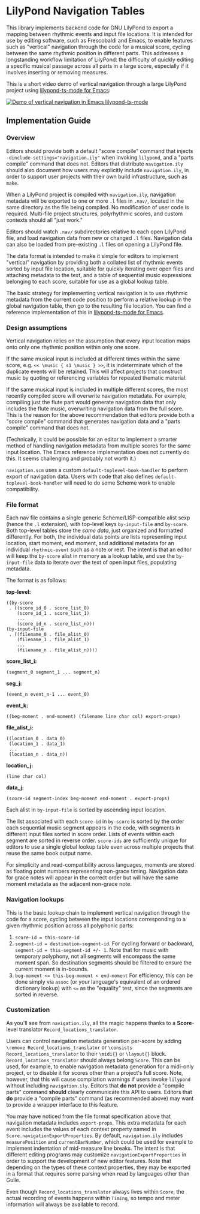 # LilyPond Navigation Tables

This library implements backend code for GNU LilyPond to export a mapping between rhythmic events and input file locations. It is intended for use by editing software, such as Frescobaldi and Emacs, to enable features such as "vertical" navigation through the code for a musical score, cycling between the same rhythmic position in different parts. This addresses a longstanding  workflow limitation of LilyPond: the difficulty of quickly editing a specific musical passage across all parts in a large score, especially if it involves inserting or removing measures.

This is a short video demo of vertical navigation through a large LilyPond project using [lilypond-ts-mode for Emacs](https://github.com/shevvek/lilypond-ts-mode):

[![Demo of vertical navigation in Emacs lilypond-ts-mode](https://img.youtube.com/vi/IFtCpMpOM1o/0.jpg)](https://www.youtube.com/watch?v=IFtCpMpOM1o)


## Implementation Guide

### Overview

Editors should provide both a default "score compile" command that injects `-dinclude-settings="navigation.ily"` when invoking `lilypond`, and a "parts compile" command that does not. Editors that distribute `navigation.ily` should also document how users may explicitly include `navigation.ily`, in order to support user projects with their own build infrastructure, such as `make`.

When a LilyPond project is compiled with `navigation.ily`, navigation metadata will be exported to one or more `.l` files in `.nav/`, located in the same directory as the file being compiled. No modification of user code is required. Multi-file project structures, polyrhythmic scores, and custom contexts should all "just work."

Editors should watch `.nav/` subdirectories relative to each open LilyPond file, and load navigation data from new or changed `.l` files. Navigation data can also be loaded from pre-existing `.l` files on opening a LilyPond file.

The data format is intended to make it simple for editors to implement "vertical" navigation by providing both a collated list of rhythmic events sorted by input file location, suitable for quickly iterating over open files and attaching metadata to the text, and a table of sequential music expressions belonging to each score, suitable for use as a global lookup table.

The basic strategy for implementing vertical navigation is to use rhythmic metadata from the current code position to perform a relative lookup in the global navigation table, then go to the resulting file location. You can find a reference implementation of this in [lilypond-ts-mode for Emacs](https://github.com/shevvek/lilypond-ts-mode).

### Design assumptions

Vertical navigation relies on the assumption that every input location maps onto only one rhythmic position within only one score.

If the same musical input is included at different times within the same score, e.g. `<< \music { s1 \music } >>`, it is indeterminate which of the duplicate events will be retained. This will affect projects that construct music by quoting or referencing variables for repeated thematic material.

If the same musical input is included in multiple different scores, the most recently compiled score will overwrite navigation metadata. For example, compiling just the flute part would generate navigation data that only includes the flute music, overwriting navigation data from the full score. This is the reason for the above recommendation that editors provide both a "score compile" command that generates navigation data and a "parts compile" command that does not.

(Technically, it could be possible for an editor to implement a smarter method of handling navigation metadata from multiple scores for the same input location. The Emacs reference implementation does not currently do this. It seems challenging and probably not worth it.)

`navigation.scm` uses a custom `default-toplevel-book-handler` to perform export of navigation data. Users with code that also defines `default-toplevel-book-handler` will need to do some Scheme work to enable compatibility.

### File format

Each nav file contains a single generic Scheme/LISP-compatible alist sexp (hence the `.l` extension), with top-level keys `by-input-file` and `by-score`. Both top-level tables store the *same data*, just organized and formatted differently. For both, the individual data points are lists representing input location, start moment, end moment, and additional metadata for an individual `rhythmic-event` such as a note or rest. The intent is that an editor will keep the `by-score` alist in memory as a lookup table, and use the `by-input-file` data to iterate over the text of open input files, populating metadata.

The format is as follows:

**top-level:**
```
((by-score
 . ((score_id_0 . score_list_0)
    (score_id_1 . score_list_1)
    ...
    (score_id_n . score_list_n)))
(by-input-file
 . ((filename_0 . file_alist_0)
    (filename_1 . file_alist_1)
    ...
    (filename_n . file_alist_n))))
```
**score_list_i:**
```
(segment_0 segment_1 ... segment_n)
```

**seg_j:**
```
(event_n event_n-1 ... event_0)
```

**event_k:**
```
((beg-moment . end-moment) (filename line char col) export-props)
```

**file_alist_i:**
```
((location_0 . data_0)
 (location_1 . data_1)
 ...
 (location_n . data_n))
```

**location_j:**
```
(line char col)
```

**data_j:**
```
(score-id segment-index beg-moment end-moment . export-props)
```

Each alist in `by-input-file` is sorted by ascending input location.

The list associated with each `score-id` in `by-score` is sorted by the order each sequential music segment appears in the code, with segments in different input files sorted in score order. Lists of events within each segment are sorted in reverse order. `score-ids` are sufficiently unique for editors to use a single global lookup table even across multiple projects that reuse the same book output name.

For simplicity and read-compatibility across languages, moments are stored as floating point numbers representing non-grace timing. Navigation data for grace notes will appear in the correct order but will have the same moment metadata as the adjacent non-grace note.

### Navigation lookups

This is the basic lookup chain to implement vertical navigation through the code for a score, cycling between the input locations corresponding to a given rhythmic position across all polyphonic parts:
1. `score-id = this-score-id`
2. `segment-id = destination-segment-id`. For cycling forward or backward, `segment-id = this-segment-id +/- 1`. Note that for music with temporary polyphony, not all segments will encompass the same moment span. So destination segments should be filtered to ensure the current moment is in-bounds.
3. `beg-moment <= this-beg-moment < end-moment` For efficiency, this can be done simply via `assoc` (or your language's equivalent of an ordered dictionary lookup) with `<=` as the "equality" test, since the segments are sorted in reverse.

### Customization

As you'll see from `navigation.ily`, all the magic happens thanks to a **Score**-level translator `Record_locations_translator`.

Users can control navigation metadata generation per-score by adding `\remove Record_locations_translator` or `\consists Record_locations_translator` to their `\midi{}` or `\layout{}` block. `Record_locations_translator` should always belong `Score`. This can be used, for example, to enable navigation metadata generation for a midi-only project, or to disable it for scores other than a project's full score. Note, however, that this will cause compilation warnings if users invoke `lilypond` without including `navigation.ily`. Editors that **do not** provide a "compile parts" command **should** clearly communicate this API to users. Editors that **do** provide a "compile parts" command (as recommended above) may want to provide a wrapper interface to this feature.

You may have noticed from the file format specification above that navigation metadata includes `export-props`. This extra metadata for each event includes the values of each context property named in `Score.navigationExportProperties`. By default, `navigation.ily` includes `measurePosition` and `currentBarNumber`, which could be used for example to implement indentation of mid-measure line breaks. The intent is that different editing programs may customize `navigationExportProperties` in order to support the development of new editor features. Note that depending on the types of these context properties, they may be exported in a format that requires some parsing when read by languages other than Guile.

Even though `Record_locations_translator` always lives within `Score`, the actual recording of events happens within `Timing`, so tempo and meter information will always be available to record.
